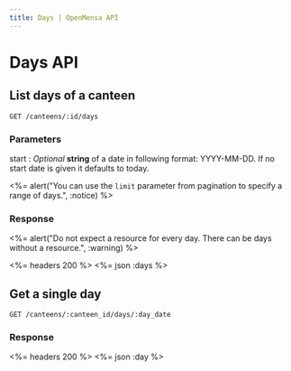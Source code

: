 ```yaml
---
title: Days | OpenMensa API
---
```


# Days API

## List days of a canteen

	GET /canteens/:id/days

### Parameters

start
: _Optional_ **string** of a date in following format: YYYY-MM-DD. If no start date is given it defaults to today.

<%= alert("You can use the <code>limit</code> parameter from pagination to specify a range of days.", :notice) %>

### Response

<%= alert("Do not expect a resource for every day. There can be days without a resource.", :warning) %>

<%= headers 200 %>
<%= json :days %>

## Get a single day

	GET /canteens/:canteen_id/days/:day_date

### Response

<%= headers 200 %>
<%= json :day %>
